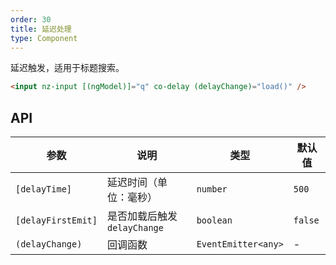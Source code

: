 ```yaml
---
order: 30
title: 延迟处理
type: Component
---
```


延迟触发，适用于标题搜索。

```html
<input nz-input [(ngModel)]="q" co-delay (delayChange)="load()" />
```

## API

| 参数               | 说明                         | 类型                | 默认值  |
|--------------------|----------------------------|---------------------|---------|
| `[delayTime]`      | 延迟时间（单位：毫秒）          | `number`            | `500`   |
| `[delayFirstEmit]` | 是否加载后触发 `delayChange` | `boolean`           | `false` |
| `(delayChange)`    | 回调函数                     | `EventEmitter<any>` | -       |
